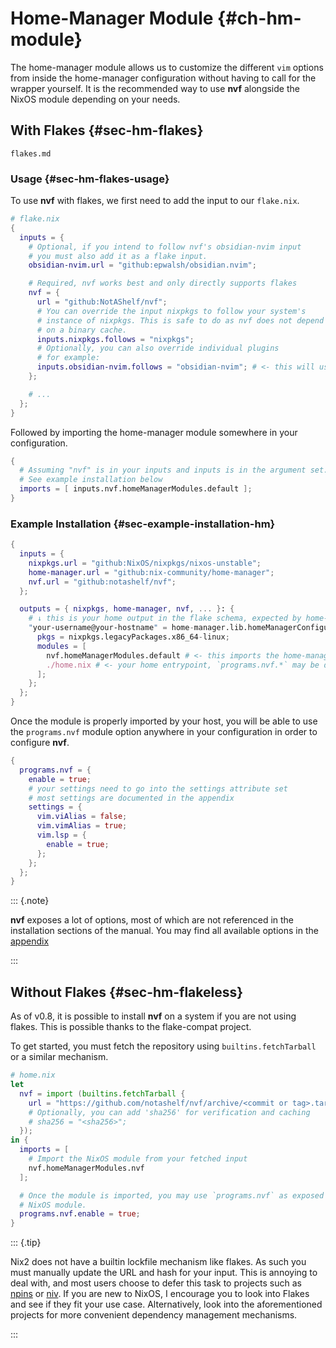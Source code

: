 # Home-Manager Module {#ch-hm-module}

The home-manager module allows us to customize the different `vim` options from
inside the home-manager configuration without having to call for the wrapper
yourself. It is the recommended way to use **nvf** alongside the NixOS module
depending on your needs.

## With Flakes {#sec-hm-flakes}

```{=include=}
flakes.md
```

### Usage {#sec-hm-flakes-usage}

To use **nvf** with flakes, we first need to add the input to our `flake.nix`.

```nix
# flake.nix
{
  inputs = {
    # Optional, if you intend to follow nvf's obsidian-nvim input
    # you must also add it as a flake input.
    obsidian-nvim.url = "github:epwalsh/obsidian.nvim";

    # Required, nvf works best and only directly supports flakes
    nvf = {
      url = "github:NotAShelf/nvf";
      # You can override the input nixpkgs to follow your system's
      # instance of nixpkgs. This is safe to do as nvf does not depend
      # on a binary cache.
      inputs.nixpkgs.follows = "nixpkgs";
      # Optionally, you can also override individual plugins
      # for example:
      inputs.obsidian-nvim.follows = "obsidian-nvim"; # <- this will use the obsidian-nvim from your inputs
    };

    # ...
  };
}
```

Followed by importing the home-manager module somewhere in your configuration.

```nix
{
  # Assuming "nvf" is in your inputs and inputs is in the argument set.
  # See example installation below
  imports = [ inputs.nvf.homeManagerModules.default ];
}
```

### Example Installation {#sec-example-installation-hm}

```nix
{
  inputs = {
    nixpkgs.url = "github:NixOS/nixpkgs/nixos-unstable";
    home-manager.url = "github:nix-community/home-manager";
    nvf.url = "github:notashelf/nvf";
  };

  outputs = { nixpkgs, home-manager, nvf, ... }: {
    # ↓ this is your home output in the flake schema, expected by home-manager
    "your-username@your-hostname" = home-manager.lib.homeManagerConfiguration {
      pkgs = nixpkgs.legacyPackages.x86_64-linux;
      modules = [
        nvf.homeManagerModules.default # <- this imports the home-manager module that provides the options
        ./home.nix # <- your home entrypoint, `programs.nvf.*` may be defined here
      ];
    };
  };
}
```

Once the module is properly imported by your host, you will be able to use the
`programs.nvf` module option anywhere in your configuration in order to
configure **nvf**.

```nix
{
  programs.nvf = {
    enable = true;
    # your settings need to go into the settings attribute set
    # most settings are documented in the appendix
    settings = {
      vim.viAlias = false;
      vim.vimAlias = true;
      vim.lsp = {
        enable = true;
      };
    };
  };
}
```

::: {.note}

**nvf** exposes a lot of options, most of which are not referenced in the
installation sections of the manual. You may find all available options in the
[appendix](https://notashelf.github.io/nvf/options)

:::

## Without Flakes {#sec-hm-flakeless}

As of v0.8, it is possible to install **nvf** on a system if you are not using
flakes. This is possible thanks to the flake-compat project.

To get started, you must fetch the repository using `builtins.fetchTarball` or a
similar mechanism.

```nix
# home.nix
let
  nvf = import (builtins.fetchTarball {
    url = "https://github.com/notashelf/nvf/archive/<commit or tag>.tar.gz";
    # Optionally, you can add 'sha256' for verification and caching
    # sha256 = "<sha256>";
  });
in {
  imports = [
    # Import the NixOS module from your fetched input
    nvf.homeManagerModules.nvf
  ];

  # Once the module is imported, you may use `programs.nvf` as exposed by the
  # NixOS module.
  programs.nvf.enable = true;
}
```

[npins]: https://github.com/andir/npins
[niv]: https://github.com/nmattia/niv

::: {.tip}

Nix2 does not have a builtin lockfile mechanism like flakes. As such you must
manually update the URL and hash for your input. This is annoying to deal with,
and most users choose to defer this task to projects such as [npins] or [niv].
If you are new to NixOS, I encourage you to look into Flakes and see if they fit
your use case. Alternatively, look into the aforementioned projects for more
convenient dependency management mechanisms.

:::
